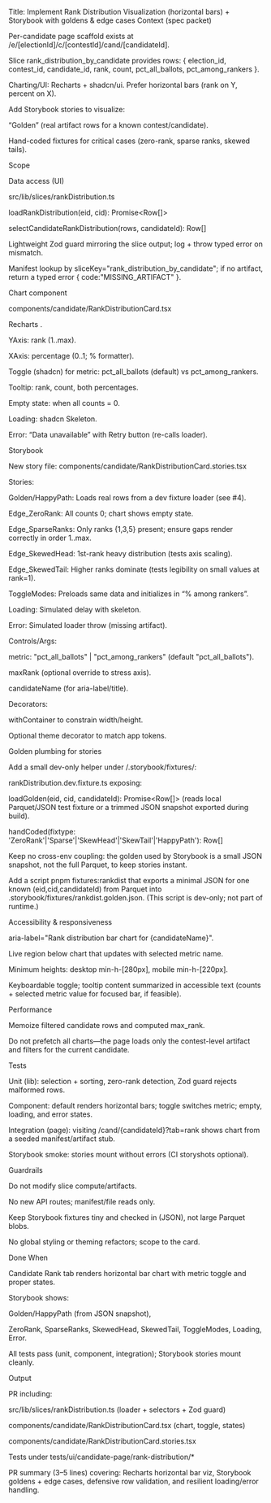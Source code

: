 Title: Implement Rank Distribution Visualization (horizontal bars) + Storybook with goldens & edge cases
Context (spec packet)

Per-candidate page scaffold exists at /e/[electionId]/c/[contestId]/cand/[candidateId].

Slice rank_distribution_by_candidate provides rows:
{ election_id, contest_id, candidate_id, rank, count, pct_all_ballots, pct_among_rankers }.

Charting/UI: Recharts + shadcn/ui. Prefer horizontal bars (rank on Y, percent on X).

Add Storybook stories to visualize:

“Golden” (real artifact rows for a known contest/candidate).

Hand-coded fixtures for critical cases (zero-rank, sparse ranks, skewed tails).

Scope

Data access (UI)

src/lib/slices/rankDistribution.ts

loadRankDistribution(eid, cid): Promise<Row[]>

selectCandidateRankDistribution(rows, candidateId): Row[]

Lightweight Zod guard mirroring the slice output; log + throw typed error on mismatch.

Manifest lookup by sliceKey="rank_distribution_by_candidate"; if no artifact, return a typed error { code:"MISSING_ARTIFACT" }.

Chart component

components/candidate/RankDistributionCard.tsx

Recharts <ResponsiveContainer><BarChart layout="vertical">.

YAxis: rank (1..max).

XAxis: percentage (0..1; % formatter).

Toggle (shadcn) for metric: pct_all_ballots (default) vs pct_among_rankers.

Tooltip: rank, count, both percentages.

Empty state: when all counts = 0.

Loading: shadcn Skeleton.

Error: “Data unavailable” with Retry button (re-calls loader).

Storybook

New story file: components/candidate/RankDistributionCard.stories.tsx

Stories:

Golden/HappyPath: Loads real rows from a dev fixture loader (see #4).

Edge_ZeroRank: All counts 0; chart shows empty state.

Edge_SparseRanks: Only ranks {1,3,5} present; ensure gaps render correctly in order 1..max.

Edge_SkewedHead: 1st-rank heavy distribution (tests axis scaling).

Edge_SkewedTail: Higher ranks dominate (tests legibility on small values at rank=1).

ToggleModes: Preloads same data and initializes in “% among rankers”.

Loading: Simulated delay with skeleton.

Error: Simulated loader throw (missing artifact).

Controls/Args:

metric: "pct_all_ballots" | "pct_among_rankers" (default "pct_all_ballots").

maxRank (optional override to stress axis).

candidateName (for aria-label/title).

Decorators:

withContainer to constrain width/height.

Optional theme decorator to match app tokens.

Golden plumbing for stories

Add a small dev-only helper under /.storybook/fixtures/:

rankDistribution.dev.fixture.ts exposing:

loadGolden(eid, cid, candidateId): Promise<Row[]> (reads local Parquet/JSON test fixture or a trimmed JSON snapshot exported during build).

handCoded(fixtype: 'ZeroRank'|'Sparse'|'SkewHead'|'SkewTail'|'HappyPath'): Row[]

Keep no cross-env coupling: the golden used by Storybook is a small JSON snapshot, not the full Parquet, to keep stories instant.

Add a script pnpm fixtures:rankdist that exports a minimal JSON for one known (eid,cid,candidateId) from Parquet into .storybook/fixtures/rankdist.golden.json. (This script is dev-only; not part of runtime.)

Accessibility & responsiveness

aria-label="Rank distribution bar chart for {candidateName}".

Live region below chart that updates with selected metric name.

Minimum heights: desktop min-h-[280px], mobile min-h-[220px].

Keyboardable toggle; tooltip content summarized in accessible text (counts + selected metric value for focused bar, if feasible).

Performance

Memoize filtered candidate rows and computed max_rank.

Do not prefetch all charts—the page loads only the contest-level artifact and filters for the current candidate.

Tests

Unit (lib): selection + sorting, zero-rank detection, Zod guard rejects malformed rows.

Component: default renders horizontal bars; toggle switches metric; empty, loading, and error states.

Integration (page): visiting /cand/{candidateId}?tab=rank shows chart from a seeded manifest/artifact stub.

Storybook smoke: stories mount without errors (CI storyshots optional).

Guardrails

Do not modify slice compute/artifacts.

No new API routes; manifest/file reads only.

Keep Storybook fixtures tiny and checked in (JSON), not large Parquet blobs.

No global styling or theming refactors; scope to the card.

Done When

Candidate Rank tab renders horizontal bar chart with metric toggle and proper states.

Storybook shows:

Golden/HappyPath (from JSON snapshot),

ZeroRank, SparseRanks, SkewedHead, SkewedTail, ToggleModes, Loading, Error.

All tests pass (unit, component, integration); Storybook stories mount cleanly.

Output

PR including:

src/lib/slices/rankDistribution.ts (loader + selectors + Zod guard)

components/candidate/RankDistributionCard.tsx (chart, toggle, states)

components/candidate/RankDistributionCard.stories.tsx

Tests under tests/ui/candidate-page/rank-distribution/*

PR summary (3–5 lines) covering: Recharts horizontal bar viz, Storybook goldens + edge cases, defensive row validation, and resilient loading/error handling.